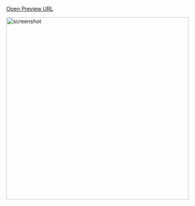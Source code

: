 [Open Preview URL](http://serg94.github.io/SlotGame/casino.html)

<img width="480" alt="screenshot" src="https://user-images.githubusercontent.com/10188346/67899029-8522ba80-fb72-11e9-9735-624490e9cabc.png">
